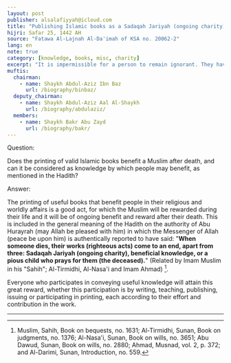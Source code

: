 ```yaml
---
layout: post
publisher: alsalafiyyah@icloud.com
title: "Publishing Islamic books as a Sadaqah Jariyah (ongoing charity)"
hijri: Safar 25, 1442 AH
source: "Fatawa Al-Lajnah Al-Da'imah of KSA no. 20062-2"
lang: en
note: true
category: [knowledge, books, misc, charity]
excerpt: "It is impermissible for a person to remain ignorant. They have to learn what they must know about their Din (religion) and gain religious knowledge from scholars."
muftis:
  chairman: 
    - name: Shaykh Abdul-Aziz Ibn Baz
      url: /biography/binbaz/
  deputy_chairman: 
    - name: Shaykh Abdul-Aziz Aal Al-Shaykh
      url: /biography/abdulaziz/
  members:
    - name: Shaykh Bakr Abu Zayd
      url: /biography/bakr/
---
```


Question:

Does the printing of valid Islamic books benefit a Muslim after death, and can it be considered as knowledge by which people may benefit, as mentioned in the Hadith? 

Answer: 

The printing of useful books that benefit people in their religious and worldly affairs is a good act, for which the Muslim will be rewarded during their life and it will be of ongoing benefit and reward after their death. This is included in the general meaning of the Hadith on the authority of Abu Hurayrah (may Allah be pleased with him) in which the Messenger of Allah (peace be upon him) is authentically reported to have said: "**When someone dies, their works (righteous acts) come to an end, apart from three: Sadaqah Jariyah (ongoing charity), beneficial knowledge, or a pious child who prays for them (the deceased).**" (Related by Imam Muslim in his "Sahih"; Al-Tirmidhi, Al-Nasa'i and Imam Ahmad) [^1]. 

Everyone who participates in conveying useful knowledge will attain this great reward, whether this participation is by writing, teaching, publishing, issuing or participating in printing, each according to their effort and contribution in the work.

---

[^1]: Muslim, Sahih, Book on bequests, no. 1631; Al-Tirmidhi, Sunan, Book on judgments, no. 1376; Al-Nasa'i, Sunan, Book on wills, no. 3651; Abu Dawud, Sunan, Book on wills, no. 2880; Ahmad, Musnad, vol. 2, p. 372; and Al-Darimi, Sunan, Introduction, no. 559.
